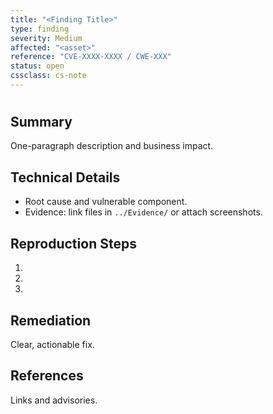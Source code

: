 ```yaml
---
title: "<Finding Title>"
type: finding
severity: Medium
affected: "<asset>"
reference: "CVE-XXXX-XXXX / CWE‑XXX"
status: open
cssclass: cs-note
---
```


# <Finding Title>

## Summary
One-paragraph description and business impact.

## Technical Details
- Root cause and vulnerable component.
- Evidence: link files in `../Evidence/` or attach screenshots.

## Reproduction Steps
1. 
2. 
3. 

## Remediation
Clear, actionable fix.

## References
Links and advisories.

